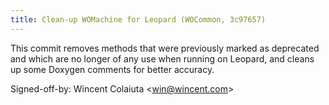```yaml
---
title: Clean-up WOMachine for Leopard (WOCommon, 3c97657)
---
```


This commit removes methods that were previously marked as deprecated and which are no longer of any use when running on Leopard, and cleans up some Doxygen comments for better accuracy.

Signed-off-by: Wincent Colaiuta &lt;win@wincent.com&gt;
